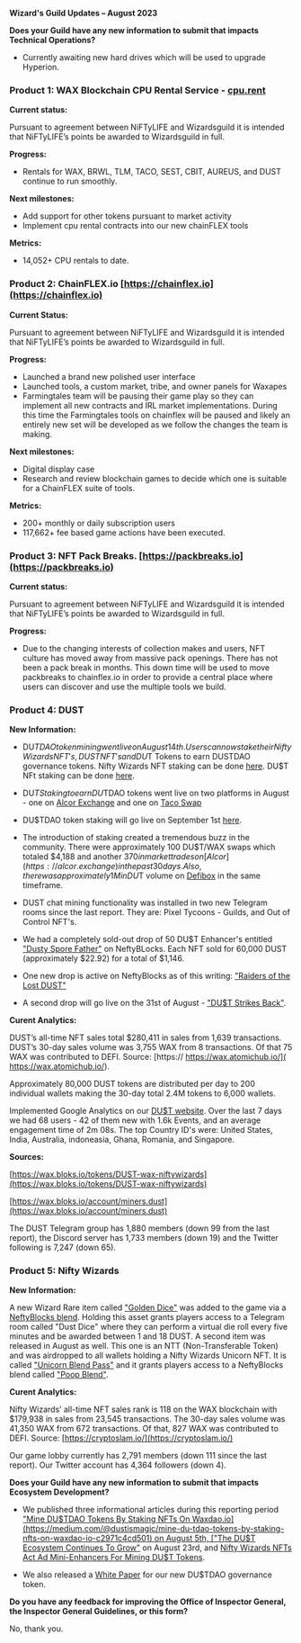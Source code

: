 **Wizard's Guild Updates – August 2023**

**Does your Guild have any new information to submit that impacts Technical Operations?**

- Currently awaiting new hard drives which will be used to upgrade Hyperion. 

 
### **Product 1: WAX Blockchain CPU Rental Service - [cpu.rent](https://cpu.rent/)**

**Current status:**

Pursuant to agreement between NiFTyLIFE and Wizardsguild it is intended that NiFTyLIFE’s points be awarded to Wizardsguild in full.

**Progress:**

- Rentals for WAX, BRWL, TLM, TACO, SEST, CBIT, AUREUS, and DUST continue to run
smoothly.

**Next milestones:**

- Add support for other tokens pursuant to market activity
- Implement cpu rental contracts into our new chainFLEX tools

**Metrics:**

- 14,052+ CPU rentals to date.

### **Product 2: ChainFLEX.io [https://chainflex.io](https://chainflex.io)**

**Current Status:**

Pursuant to agreement between NiFTyLIFE and Wizardsguild it is intended that NiFTyLIFE’s points be awarded to Wizardsguild in full.

**Progress:**

- Launched a brand new polished user interface
- Launched tools, a custom market, tribe, and owner panels for Waxapes
- Farmingtales team will be pausing their game play so they can implement all new contracts
and IRL market implementations. During this time the Farmingtales tools on chainflex will be
paused and likely an entirely new set will be developed as we follow the changes the team is
making.

**Next milestones:**

- Digital display case
- Research and review blockchain games to decide which one is suitable for a ChainFLEX
suite of tools.

**Metrics:**

- 200+ monthly or daily subscription users
- 117,662+ fee based game actions have been executed.

 
### **Product 3: NFT Pack Breaks. [https://packbreaks.io](https://packbreaks.io)**

**Current status:** 

Pursuant to agreement between NiFTyLIFE and Wizardsguild it is intended that NiFTyLIFE’s points be awarded to Wizardsguild in full.

**Progress:**

- Due to the changing interests of collection makes and users, NFT culture has moved away
from massive pack openings. There has not been a pack break in months. This down time
will be used to move packbreaks to chainflex.io in order to provide a central place where
users can discover and use the multiple tools we build.

### **Product 4: DUST**

**New Information:**

- DU$TDAO token mining went live on August 14th. Users can now stake their Nifty Wizards NFT's, DUST NFT's and DU$T Tokens to earn DUSTDAO governance tokens. Nifty Wizards NFT staking can be done [here](https://waxdao.io/farm/niftydaofarm). DU$T NFt staking can be done [here](https://waxdao.io/farm/dustnftfarm). 

- DU$T Staking to earn DU$TDAO tokens went live on two platforms in August - one on [Alcor Exchange](https://alcor.exchange/swap?input=DUST-niftywizards&output=DUSTDAO-dao.dust) and one on [Taco Swap](https://swap.tacocrypto.io/swap?output=DUSTDAO-dao.dust&input=DUST-niftywizards)

- DU$TDAO token staking will go live on September 1st [here](https://waxdao.io/pool/dustdao).

- The introduction of staking created a tremendous buzz in the community. There were approximately 100 DU$T/WAX swaps which totaled $4,188 and another $370 in market trades on [Alcor](https://alcor.exchange) in the past 30 days. Also, there was approximately 1M in DU$T volume on [Defibox](https://wax.defibox.io/market) in the same timeframe.
  
- DUST chat mining functionality was installed in two new Telegram rooms since the last report. They are: Pixel Tycoons - Guilds, and Out of Control NFT's.
  
- We had a completely sold-out drop of 50 DU$T Enhancer's entitled ["Dusty Spore Father"](https://neftyblocks.com/collection/dust/drops/185096) on NeftyBLocks. Each NFT sold for 60,000 DUST (approximately $22.92) for a total of $1,146.

- One new drop is active on NeftyBlocks as of this writing: ["Raiders of the Lost DUST"](https://neftyblocks.com/collection/dust/drops/190841) 

- A second drop will go live on the 31st of August - ["DU$T Strikes Back"](https://neftyblocks.com/collection/dust/drops/196785).

**Curent Analytics:**

DUST’s all-time NFT sales total $280,411 in sales from 1,639 transactions. DUST’s 30-day sales volume was 3,755 WAX from 8 transactions. Of that 75 WAX was contributed to DEFI. Source: [https:// https://wax.atomichub.io/]( https://wax.atomichub.io/).

Approximately 80,000 DUST tokens are distributed per day to 200 individual wallets making the 30-day total 2.4M tokens to 6,000 wallets.

Implemented Google Analytics on our [DU$T website](https://dustismagic.com). Over the last 7 days we had 68 users - 42 of them new with 1.6k Events, and an average engagement time of 2m 08s. The top Country ID's were: United States, India, Australia, indoneasia, Ghana, Romania, and Singapore.

**Sources:**

[https://wax.bloks.io/tokens/DUST-wax-niftywizards](https://wax.bloks.io/tokens/DUST-wax-niftywizards)

[https://wax.bloks.io/account/miners.dust](https://wax.bloks.io/account/miners.dust)

The DUST Telegram group has 1,880 members (down 99 from the last report), the Discord server has 1,733 members (down 19) and the Twitter following is 7,247 (down 65).  
  
### **Product 5: Nifty Wizards**

**New Information:**

A new Wizard Rare item called ["Golden Dice"](https://atomichub.io/explorer/template/wax-mainnet/niftywizards/golden-dice_731782) was added to the game via a [NeftyBlocks blend](https://neftyblocks.com/collection/niftywizards/blends/blend.nefty/30173). Holding this asset grants players access to a Telegram room called "Dust Dice" where they can perform a virtual die roll every five minutes and be awarded between 1 and 18 DUST.
A second item was released in August as well. This one is an NTT (Non-Transferable Token) and was airdropped to all wallets holding a Nifty Wizards Unicorn NFT. It is called ["Unicorn Blend Pass"](https://atomichub.io/explorer/template/wax-mainnet/niftywizards/unicorn-blend-pass_734969) and it grants players access to a NeftyBlocks blend called ["Poop Blend"](https://neftyblocks.com/collection/niftywizards/blends/blend.nefty/30186). 

**Curent Analytics:** 

Nifty Wizards’ all-time NFT sales rank is 118 on the WAX blockchain with $179,938 in sales from 23,545 transactions. The 30-day sales volume was 41,350 WAX from 672 transactions. Of that, 827 WAX was contributed to DEFI. Source: [https://cryptoslam.io/](https://cryptoslam.io/)

Our game lobby currently has 2,791 members (down 111 since the last report). Our Twitter account has 4,364 followers (down 4).

**Does your Guild have any new information to submit that impacts Ecosystem Development?**

- We published three informational articles during this reporting period
["Mine DU$TDAO Tokens By Staking NFTs On Waxdao.io](https://medium.com/@dustismagic/mine-du-tdao-tokens-by-staking-nfts-on-waxdao-io-c2971c4cd501) on August 5th, 
["The DU$T Ecosystem Continues To Grow"](https://medium.com/@dustismagic/the-du-t-ecosystem-continues-to-grow-4c6c6a8c711c) on August 23rd, and [Nifty Wizards NFTs Act Ad Mini-Enhancers For Mining DU$T Tokens](https://medium.com/nifty-wizards/nifty-wizards-nfts-act-as-mini-enhancers-for-mining-du-t-tokens-dda8b00c626b).

- We also released a [White Paper](https://duusdtdao.gitbook.io/duusdtdao-whitepaper/) for our new DU$TDAO governance token. 

**Do you have any feedback for improving the Office of Inspector General, the Inspector General Guidelines, or this form?**

No, thank you.

